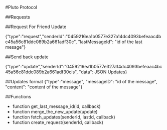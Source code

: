 #Pluto Protocol


##Requests

##Request For Friend Update

{"type":"request","senderId":"0459216ea1b0577e327a14dc4093befeaac4bc45a56c81ddc089b2a661adf30c", "lastMessageId": "id of the last mesage"}

##Send back update

{"type":"update","senderId":"0459216ea1b0577e327a14dc4093befeaac4bc45a56c81ddc089b2a661adf30cis", "data": JSON Updates}

##Updates format
{"type":"message", "messageID": "id of the message", "content": "content of the message"}


##Functions

* function get_last_message_id(id, callback)
* function merge_the_new_update(update)
* function fetch_updates(senderId, lastId, callback)
* function create_request(senderId, callback)





